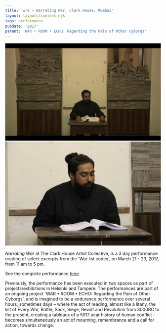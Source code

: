 ```yaml
---
title: 'wre ~ Narrating War, Clark House, Mumbai'
layout: layouts/content.njk
tags: performance
pubdate: '2017'
parent: 'WAR • ROOM • ECHO: Regarding the Pain of Other Cyborgs'
---
```

![performance view, Clark House Initiative, Mumbai](/static/img/ali-akbar-mehta-narrating-war-03-clark-house-2017.jpg)
![performance view, Clark House Initiative, Mumbai](/static/img/ali-akbar-mehta-narrating-war-01-clark-house-2017.jpg)



_Narrating War_ at The Clark House Artist Collective, is a 3 day performance
reading of select excerpts from the 'War list codex', on March 21 - 23, 2017,
from 11 am to 5 pm.

See the complete performance [here](https://www.facebook.com/clarkhouseinitiative/videos/1265650923482416/)

Previously, the performance has been executed in two spaces as part of projects/exhibitions in Helsinki and Tampere. The performances are part of an ongoing project 'WAR • ROOM • ECHO: Regarding the Pain of Other Cyborgs', and is imagined to be a endurance performance over several hours, sometimes days – where the act of reading, almost like a litany, the list of Every War, Battle, Sack, Siege, Revolt and Revolution from 3000BC to the present, creating a tableaux of a 5017 year history of human conflict – becomes simultaneously an act of mourning, remembrance and a call for action, towards change.
